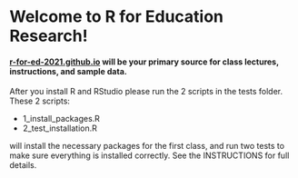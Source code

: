 # Welcome to R for Education Research!

#### [r-for-ed-2021.github.io](https://r-for-ed-2021.github.io./) will be your primary source for class lectures, instructions, and sample data.

After you install R and RStudio please run the 2 scripts in the tests folder.  These 2 scripts:

* 1_install_packages.R
* 2_test_installation.R 

will install the necessary packages for the first class, and run two tests to make sure everything is installed correctly. See the INSTRUCTIONS for full details.